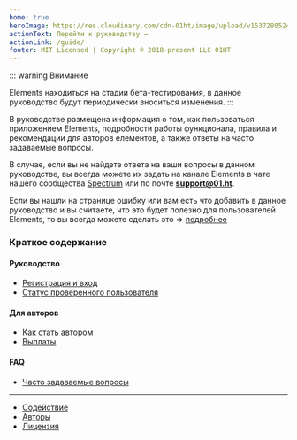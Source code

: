 ```yaml
---
home: true
heroImage: https://res.cloudinary.com/cdn-01ht/image/upload/v1537280524/logos/01ht/elements/logo.svg
actionText: Перейти к руководству →
actionLink: /guide/
footer: MIT Licensed | Copyright © 2018-present LLC 01HT
---
```


::: warning Внимание

Elements находиться на стадии бета-тестирования, в данное руководство будут периодически вноситься изменения.
:::

В руководстве размещена информация о том, как пользоваться приложением Elements, подробности работы функционала, правила и рекомендации для авторов елементов, а также ответы на часто задаваемые вопросы.

В случае, если вы не найдете ответа на ваши вопросы в данном руководстве, вы всегда можете их задать на канале Elements в чате нашего сообщества [Spectrum](https://spectrum.chat/01ht/elements/) или по почте **support@01.ht**.

Если вы нашли на странице ошибку или вам есть что добавить в данное руководство и вы считаете, что это будет полезно для пользователей Elements, то вы всегда можете сделать это => [подробнее](https://github.com/01HT/docs-elements-01-ht/blob/master/CONTRIBUTING.md)

### Краткое содержание

#### Руководство

* [Регистрация и вход](https://docs.elements.01.ht/guide/sign-in/)
* [Статус проверенного пользователя](https://docs.elements.01.ht/guide/verified-user/)

#### Для авторов

* [Как стать автором](https://docs.elements.01.ht/for-authors/how-become-author/)
* [Выплаты](https://docs.elements.01.ht/for-authors/payments/)

#### FAQ

* [Часто задаваемые вопросы](https://docs.elements.01.ht/faq/)

***

* [Содействие](https://github.com/maksimyurkov/webtutor-docs/blob/master/CONTRIBUTING.md)
* [Авторы](https://github.com/maksimyurkov/webtutor-docs/blob/master/CONTRIBUTORS.md)
* [Лицензия](https://github.com/maksimyurkov/webtutor-docs/blob/master/LICENSE)